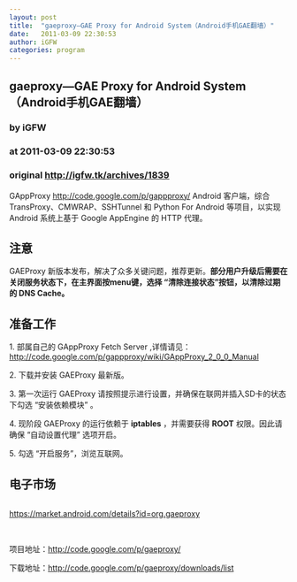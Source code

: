 ```yaml
---
layout: post
title:  "gaeproxy—GAE Proxy for Android System（Android手机GAE翻墙）"
date:   2011-03-09 22:30:53
author: iGFW
categories: program
---
```


## gaeproxy—GAE Proxy for Android System（Android手机GAE翻墙）
### by iGFW
### at 2011-03-09 22:30:53
### original <http://igfw.tk/archives/1839>

<p>GAppProxy <a rel="nofollow" href="http://code.google.com/p/gappproxy/">http://code.google.com/p/gappproxy/</a> Android 客户端，综合 TransProxy、CMWRAP、SSHTunnel 和 Python For Android 等项目，以实现 Android 系统上基于 Google AppEngine 的 HTTP 代理。</p>
<h2><a name="注意"></a><span></span>注意</h2>
<p>GAEProxy 新版本发布，解决了众多关键问题，推荐更新。<strong>部分用户升级后需要在关闭服务状态下，在主界面按menu键，选择 “清除连接状态”按钮，以清除过期的 DNS Cache。</strong></p>
<h2><a name="准备工作"></a>准备工作</h2>
<p>1. 部属自己的 GAppProxy Fetch Server ,详情请见：<a rel="nofollow" href="http://code.google.com/p/gappproxy/wiki/GAppProxy_2_0_0_Manual">http://code.google.com/p/gappproxy/wiki/GAppProxy_2_0_0_Manual</a></p>
<p>2. 下载并安装 GAEProxy 最新版。</p>
<p>3. 第一次运行 GAEProxy 请按照提示进行设置，并确保在联网并插入SD卡的状态下勾选 “安装依赖模块” 。</p>
<p>4. 现阶段 GAEProxy 的运行依赖于 <strong>iptables</strong> ，并需要获得 <strong>ROOT</strong> 权限。因此请确保 “自动设置代理” 选项开启。</p>
<p>5. 勾选 “开启服务”，浏览互联网。</p>
<h2><a name="电子市场"></a>电子市场</h2>
<p><img src="http://gaeproxy.googlecode.com/files/gae-qr.png" alt=""></p>
<p><a rel="nofollow" href="https://market.android.com/details?id=org.gaeproxy">https://market.android.com/details?id=org.gaeproxy</a></p>
<p> </p>
<p>项目地址：<a href="http://code.google.com/p/gaeproxy/">http://code.google.com/p/gaeproxy/</a></p>
<p>下载地址：<a href="http://code.google.com/p/gaeproxy/downloads/list">http://code.google.com/p/gaeproxy/downloads/list</a></p>